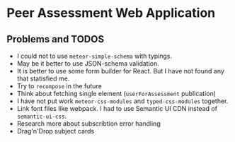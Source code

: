 # Peer Assessment Web Application

## Problems and TODOS

* I could not to use `meteor-simple-schema` with typings.
* May be it better to use JSON-schema validation.
* It is better to use some form builder for React. But I have not found any that statisfied me.
* Try to `recompose` in the future
* Think about fetching single element (`userForAssessment` publication)
* I have not put work `meteor-css-modules` and `typed-css-modules` together.
* Link font files like webpack. I had to use Semantic UI CDN instead of `semantic-ui-css`.
* Research more about subscribtion error handling
* Drag'n'Drop subject cards
